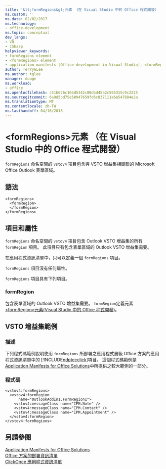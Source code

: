 ```yaml
---
title: '&lt;formRegions&gt;元素 （在 Visual Studio 中的 Office 程式開發） |Microsoft 文件'
ms.custom: ''
ms.date: 02/02/2017
ms.technology:
- office-development
ms.topic: conceptual
dev_langs:
- VB
- CSharp
helpviewer_keywords:
- formRegions element
- <formRegions> element
- application manifests [Office development in Visual Studio], <formRegions> element
author: TerryGLee
ms.author: tglee
manager: douge
ms.workload:
- office
ms.openlocfilehash: c51b626c104d5342c00dbd45a2c565315c9c2225
ms.sourcegitcommit: 6a9d5bd75e50947659fd6c837111a6a547884e2a
ms.translationtype: MT
ms.contentlocale: zh-TW
ms.lasthandoff: 04/16/2018
---
```

# <a name="ltformregionsgt-element-office-development-in-visual-studio"></a>&lt;formRegions&gt;元素 （在 Visual Studio 中的 Office 程式開發）
  `formRegions` 命名空間的 `vstov4` 項目包含與 VSTO 增益集相關聯的 Microsoft Office Outlook 表單區域。  
  
## <a name="syntax"></a>語法  
  
```  
<formRegions>  
  <formRegion>  
  </formRegion>  
</formRegions>  
```  
  
## <a name="elements-and-attributes"></a>項目和屬性  
 `formRegions` 命名空間的 `vstov4` 項目包含 Outlook VSTO 增益集的所有 `formRegion` 項目。 此項目只有包含表單區域的 Outlook VSTO 增益集需要。  
  
 在應用程式資訊清單中，只可以定義一個 `formRegions` 項目。  
  
 `formRegions` 項目沒有任何屬性。  
  
 `formRegions` 項目具有下列項目。  
  
### <a name="formregion"></a>formRegion  
 包含表單區域的 Outlook VSTO 增益集需要。 `formRegion`定義元素[ &#60;formRegion&#62;元素&#40;Visual Studio 中的 Office 程式開發&#41;](../vsto/formregion-element-office-development-in-visual-studio.md)。  
  
## <a name="vsto-add-in-example"></a>VSTO 增益集範例  
  
### <a name="description"></a>描述  
 下列程式碼範例說明使用 `formRegions` 所部署之應用程式層級 Office 方案的應用程式資訊清單中的 [!INCLUDE[ndptecclick](../vsto/includes/ndptecclick-md.md)]項目。 這個程式碼範例是 [Application Manifests for Office Solutions](../vsto/application-manifests-for-office-solutions.md)中所提供之較大範例的一部分。  
  
### <a name="code"></a>程式碼  
  
```  
<vstov4:formRegions>  
  <vstov4:formRegion  
      name="OutlookAddIn1.FormRegion1">  
    <vstov4:messageClass name="IPM.Note" />  
    <vstov4:messageClass name="IPM.Contact" />  
    <vstov4:messageClass name="IPM.Appointment" />  
  </vstov4:formRegion>  
</vstov4:formRegions>  
```  
  
## <a name="see-also"></a>另請參閱  
 [Application Manifests for Office Solutions](../vsto/application-manifests-for-office-solutions.md)   
 [Office 方案的部署資訊清單](../vsto/deployment-manifests-for-office-solutions.md)   
 [ClickOnce 應用程式資訊清單](/visualstudio/deployment/clickonce-application-manifest)  
  
  
